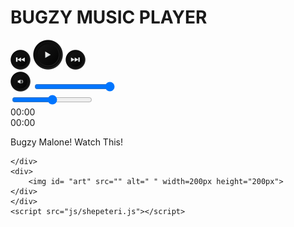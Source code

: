 <!DOCTYPE html>
<html lang="en">
<head>
    <meta charset="UTF-8">
    <meta name="viewport" content="width=device-width, initial-scale=1.0">
    <meta http-equiv="X-UA-Compatible" content="ie=edge">
    <title>BUGZY MUSIC PLAYER</title>
    <link rel="stylesheet" href="css/shepeteri.css">
   
</head>
<body>
<div class ="wrap">
<h1>BUGZY MUSIC PLAYER</h1>
<div class= "controller">
<img id= "prevB" class ="prevButton" src="images/prev.png" alt="">
<!--<img id="rewindB" class = "rewindButton" src="images/rewind.png" alt="">-->
<img id= "playB" class =   "playButton"  src="images/play.png" alt="">
<!---<img id="forwardB" class= "forwardButton" src="images/forward.png" alt="">--->
<img id= "nextB" class=   "nextButton" src="images/next.png" alt="">
</div>
<div class="volume-slider">
     <img id="vol" src="images/volume.png" alt="">
     <input id="volumeslider" type="range" min="0" max="1" value="1" step="0.10" onchange="setvolume()">
    </div>

<div  class="song-slider">
     <input id="songslider" type="range" min="0" max="100" step="0.01" onchange="func()">
    </div>
    <div id="current-Time" class="currentTime">00:00</div>
    <div id="duration" class="duration">00:00</div>
<div 
><p><span>Bugzy Malone! Watch This!</span></p>

    </div>
    <div>
        <img id= "art" src="" alt=" " width=200px height="200px">
    </div>
    </div>
    <script src="js/shepeteri.js"></script>
</body>
</html>
